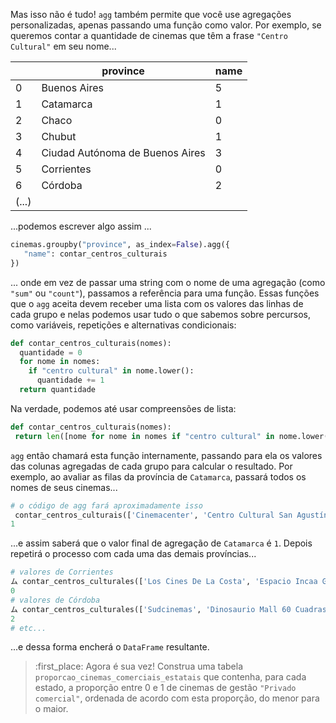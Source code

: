 Mas isso não é tudo! `agg` também permite que você use agregações personalizadas, apenas passando uma função como valor. Por exemplo, se queremos contar a quantidade de cinemas que têm a frase `"Centro Cultural"` em seu nome...


||province|name|
|---|---|---|
|0|Buenos Aires|5|
|1|Catamarca|1|
|2|Chaco|0|
|3|Chubut|1|
|4|Ciudad Autónoma de Buenos Aires|3|
|5|Corrientes|0|
|6|Córdoba|2|
|(...)|

...podemos escrever algo assim ...
 
```python
cinemas.groupby("province", as_index=False).agg({
   "name": contar_centros_culturais
})
```

... onde em vez de passar uma string com o nome de uma agregação (como `"sum"` ou `"count"`), passamos a referência para uma função. Essas funções que o `agg` aceita devem receber uma lista com os valores das linhas de cada grupo e nelas podemos usar tudo o que sabemos sobre percursos, como variáveis, repetições e alternativas condicionais:

```python
def contar_centros_culturais(nomes):
  quantidade = 0
  for nome in nomes:
    if "centro cultural" in nome.lower():
      quantidade += 1
  return quantidade
```

Na verdade, podemos até usar compreensões de lista:

```python
def contar_centros_culturais(nomes):
 return len([nome for nome in nomes if "centro cultural" in nome.lower()])
```

`agg` então chamará esta função internamente, passando para ela os valores das colunas agregadas de cada grupo para calcular o resultado. Por exemplo, ao avaliar as filas da província de `Catamarca`, passará todos os nomes de seus cinemas...

```python
# o código de agg fará aproximadamente isso 
 contar_centros_culturais(['Cinemacenter', 'Centro Cultural San Agustín', 'Cinemacenter', 'Cine Teatro Catamarca'])
1
```

...e assim saberá que o valor final de agregação de `Catamarca` é `1`. Depois repetirá o processo com cada uma das demais províncias...

```python
# valores de Corrientes
ム contar_centros_culturales(['Los Cines De La Costa', 'Espacio Incaa Guido Miranda', 'Cinemacenter', 'Cinemacenter'])
0
# valores de Córdoba
ム contar_centros_culturales(['Sudcinemas', 'Dinosaurio Mall 60 Cuadras',  'Cine Teatro Coop Luz Y Fuerza', ...]
2
# etc...
```

...e dessa forma encherá o `DataFrame` resultante.


> :first_place: Agora é sua vez! Construa uma tabela `proporcao_cinemas_comerciais_estatais` que contenha, para cada estado, a proporção entre 0 e 1 de cinemas de gestão `"Privado comercial"`, ordenada de acordo com esta proporção, do menor para o maior.
